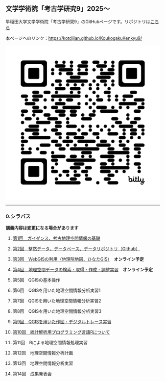 ## 文学学術院「考古学研究9」2025〜
早稲田大学文学学術院「考古学研究9」のGitHubページです。リポジトリは[こちら](https://github.com/kotdijian/KoukogakuKenkyu9)

本ページへのリンク：https://kotdijian.github.io/KoukogakuKenkyu9/

[![QRコード](https://raw.githubusercontent.com/kotdijian/KoukogakuKenkyu9/master/QR.png)](https://raw.githubusercontent.com/kotdijian/KoukogakuKenkyu9/master/QR.png)


***
### 0.シラバス    
**講義内容は変更になる場合があります**
1. [第1回　ガイダンス、考古地理空間情報の基礎](https://kotdijian.github.io/KoukogakuKenkyu9/01/)
   
2. [第2回　整然データ、データベース、データリポジトリ（Github）](https://kotdijian.github.io/KoukogakuKenkyu9/02/)
   
3. [第3回　WebGISの利用（地理院地図、ひなたGIS）](https://kotdijian.github.io/KoukogakuKenkyu9/03/)　**オンライン予定**

4. [第4回　地理空間データの検索・取得・作成・調整実習](https://kotdijian.github.io/KoukogakuKenkyu9/04/)　**オンライン予定**

5. 第5回　QGISの基本操作

6. 第6回　QGISを用いた地理空間情報分析実習1

7. 第7回　QGISを用いた地理空間情報分析実習2

8. 第8回　QGISを用いた地理空間情報分析実習3

9. [第9回　QGISを用いた作図・デジタルトレース実習](https://github.com/kotdijian/KoukogakuKenkyu9/tree/a635d5b706a3b3f6d5e6a58843fd8dbeb85ccede/09)

10. [第10回　統計解析用プログラミング言語Rについて](https://github.com/kotdijian/KoukogakuKenkyu9/tree/main/10)

11. 第11回　Rによる地理空間情報処理実習

12. 第12回　地理空間情報分析計画

13. 第13回　地理空間情報分析実習

14. 第14回　成果発表会

